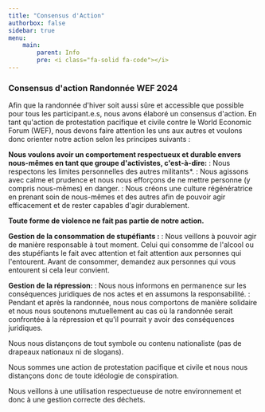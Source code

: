 ```yaml
---
title: "Consensus d'Action"
authorbox: false
sidebar: true
menu: 
    main:
        parent: Info
        pre: <i class="fa-solid fa-code"></i>
---
```


### Consensus d'action Randonnée WEF 2024

Afin que la randonnée d'hiver soit aussi sûre et accessible que possible pour tous les participant.e.s, nous avons élaboré un consensus d'action. En tant qu'action de protestation pacifique et civile contre le World Economic Forum (WEF), nous devons faire attention les uns aux autres et voulons donc orienter notre action selon les principes suivants :

**Nous voulons avoir un comportement respectueux et durable envers nous-mêmes en tant que groupe d'activistes, c'est-à-dire:** 
: Nous respectons les limites personnelles des autres militants*.
: Nous agissons avec calme et prudence et nous nous efforçons de ne mettre personne (y compris nous-mêmes) en danger.
: Nous créons une culture régénératrice en prenant soin de nous-mêmes et des autres afin de pouvoir agir efficacement et de rester capables d'agir durablement. 
  
**Toute forme de violence ne fait pas partie de notre action.**

**Gestion de la consommation de stupéfiants :**
: Nous veillons à pouvoir agir de manière responsable à tout moment. Celui qui consomme de l'alcool ou des stupéfiants le fait avec attention et fait attention aux personnes qui l'entourent. Avant de consommer, demandez aux personnes qui vous entourent si cela leur convient. 
  
**Gestion de la répression:**
: Nous nous informons en permanence sur les conséquences juridiques de nos actes et en assumons la responsabilité.
: Pendant et après la randonnée, nous nous comportons de manière solidaire et nous nous soutenons mutuellement au cas où la randonnée serait confrontée à la répression et qu'il pourrait y avoir des conséquences juridiques.

Nous nous distançons de tout symbole ou contenu nationaliste (pas de drapeaux nationaux ni de slogans).

Nous sommes une action de protestation pacifique et civile et nous nous distançons donc de toute idéologie de conspiration. 

Nous veillons à une utilisation respectueuse de notre environnement et donc à une gestion correcte des déchets.
